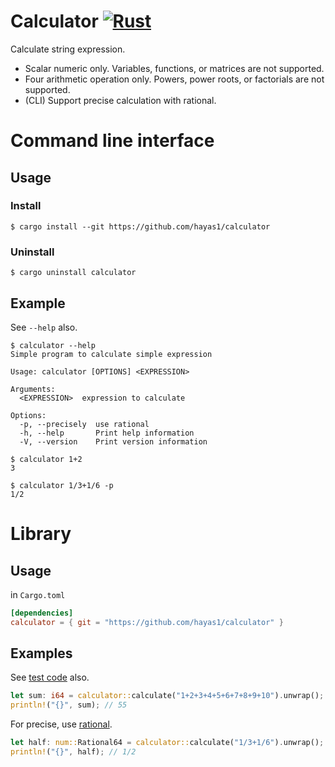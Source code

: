 # Calculator [![Rust](https://github.com/hayas1/calculator/actions/workflows/rust.yml/badge.svg)](https://github.com/hayas1/calculator/actions/workflows/rust.yml)
Calculate string expression.
- Scalar numeric only. Variables, functions, or matrices are not supported.
- Four arithmetic operation only. Powers, power roots, or factorials are not supported.
- (CLI) Support precise calculation with rational.



# Command line interface
## Usage
### Install
```console
$ cargo install --git https://github.com/hayas1/calculator
```

### Uninstall
```console
$ cargo uninstall calculator
```

## Example
See `--help` also.
```console
$ calculator --help
Simple program to calculate simple expression

Usage: calculator [OPTIONS] <EXPRESSION>

Arguments:
  <EXPRESSION>  expression to calculate

Options:
  -p, --precisely  use rational
  -h, --help       Print help information
  -V, --version    Print version information
```

```console
$ calculator 1+2
3
```

```console
$ calculator 1/3+1/6 -p
1/2
```

# Library
## Usage
in `Cargo.toml`
```toml
[dependencies]
calculator = { git = "https://github.com/hayas1/calculator" }
```

## Examples
See [test code](/src/lib.rs#124) also.
```rust
let sum: i64 = calculator::calculate("1+2+3+4+5+6+7+8+9+10").unwrap();
println!("{}", sum); // 55
```

For precise, use [rational](https://docs.rs/num/0.4.0/num/rational/type.Rational64.html).
```rust
let half: num::Rational64 = calculator::calculate("1/3+1/6").unwrap();
println!("{}", half); // 1/2
```
